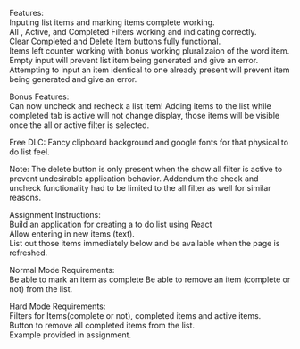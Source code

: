 Features:  
Inputing list items and marking items complete working.    
All , Active, and Completed Filters working and indicating correctly.   
Clear Completed and Delete Item buttons fully functional.    
Items left counter working with bonus working pluralizaion of the word item.  
Empty input will prevent list item being generated and give an error.  
Attempting to input an item identical to one already present will prevent item being generated and give an error.    

Bonus Features:  
Can now uncheck and recheck a list item!
Adding items to the list while completed tab is active will not change display, those items will be visible once the all or active filter is selected. 

Free DLC:
Fancy clipboard background and google fonts for that physical to do list feel.

Note:
The delete button is only present when the show all filter is active to prevent undesirable application behavior. Addendum the check and uncheck functionality had to be limited to the all filter as well for similar reasons.   

Assignment Instructions:  
Build an application for creating a to do list using React  
Allow entering in new items (text).    
List out those items immediately below and be available when the page is refreshed.  

Normal Mode Requirements:  
Be able to mark an item as complete
Be able to remove an item (complete or not) from the list.  

Hard Mode Requirements:  
Filters for Items(complete or not), completed items and active items.  
Button to remove all completed items from the list.  
Example provided in assignment.